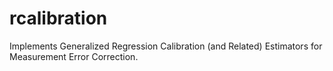 # rcalibration
Implements Generalized Regression Calibration (and Related) Estimators for Measurement Error Correction.
